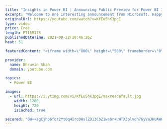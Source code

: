 ```yaml
---
title: "Insights in Power BI | Announcing Public Preview for Power BI Insights (September 2021 Updates)"
excerpt: "Welcome to one interesting announcement from Microsoft. Happy to announce the Public Preview of \"Insights\" in Power BI. The first question arises in our mind how Insights feature is useful to us? The Insights feature helps users easily find and explore insights such as anomalies, trends, and KPI analysis"
originalUrl: https://youtube.com/watch?v=KfEu5hK3pgE
type: video
price: Free
length: PT15M17S
publishedDateTime: 2021-09-22T10:46:26Z
heat: 51

featuredContent: "<iframe width=\"800\" height=\"500\" frameborder=\"0\" src=\"https://www.youtube.com/embed/KfEu5hK3pgE\" allow=\"accelerometer; autoplay; encrypted-media; gyroscope; picture-in-picture\" allowfullscreen></iframe>"

provider:
  name: Dhruvin Shah
  domain: youtube.com

topics:
  - Power BI

images:
  - url: https://i.ytimg.com/vi/KfEu5hK3pgE/maxresdefault.jpg
    width: 1280
    height: 720
    isCached: true

secured: "GW++sgCjhp6for2YtOq4IrcDHslZD13CbZ1wabr+uWTX3plvqh7GyVaJHUAW0Z1WtcaNdyDLyetLAaL+OF8ZWx20Khztb0v0N36bkLTYqIVnIN23w0aQ6UgGMaZK3rxMl8u1kgy9AwbFXUvLvpyhKlNmNKM1vtvUh1bThwNrtFJI95wkK6H8u8wcxCRX67U/e4MjmeYpt87JgXvL8Zxe/JgZJtvXKLOP6RY9xZANmovzRcCorDA3OcUTmmfxjktom2XUNn2X7fxPIRMXLs6KQDTKgMUiuA3luRUstS9dzbc9hQpbs4OPJyh8kbHJfbbClqUgo6miGvg/15abTX+qCadKUfxNr4lKMDanfxGYAqMl3mmsjyKBo0g08AZjPtOReXMeJa36T+028Yuwtkz/lEsmHRmTByKeyalvTskY0D4=;tYWIZ70Zfr/0+FpvD9mr4Q=="
---
```


